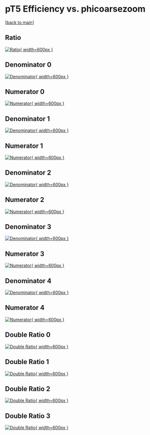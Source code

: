# pT5 Efficiency vs. phicoarsezoom

[[back to main](./)]



## Ratio

[![Ratio](../mtv/var/pT5_vtr_13_-1_eff_phicoarsezoom.png){ width=600px }](../mtv/var/pT5_vtr_13_-1_eff_phicoarsezoom.pdf)

## Denominator 0

[![Denominator](../mtv/den/pT5_vtr_13_-1_eff_phicoarsezoom_den0.png){ width=600px }](../mtv/den/pT5_vtr_13_-1_eff_phicoarsezoom_den0.pdf)

## Numerator 0

[![Numerator](../mtv/num/pT5_vtr_13_-1_eff_phicoarsezoom_num0.png){ width=600px }](../mtv/num/pT5_vtr_13_-1_eff_phicoarsezoom_num0.pdf)

## Denominator 1

[![Denominator](../mtv/den/pT5_vtr_13_-1_eff_phicoarsezoom_den1.png){ width=600px }](../mtv/den/pT5_vtr_13_-1_eff_phicoarsezoom_den1.pdf)

## Numerator 1

[![Numerator](../mtv/num/pT5_vtr_13_-1_eff_phicoarsezoom_num1.png){ width=600px }](../mtv/num/pT5_vtr_13_-1_eff_phicoarsezoom_num1.pdf)

## Denominator 2

[![Denominator](../mtv/den/pT5_vtr_13_-1_eff_phicoarsezoom_den2.png){ width=600px }](../mtv/den/pT5_vtr_13_-1_eff_phicoarsezoom_den2.pdf)

## Numerator 2

[![Numerator](../mtv/num/pT5_vtr_13_-1_eff_phicoarsezoom_num2.png){ width=600px }](../mtv/num/pT5_vtr_13_-1_eff_phicoarsezoom_num2.pdf)

## Denominator 3

[![Denominator](../mtv/den/pT5_vtr_13_-1_eff_phicoarsezoom_den3.png){ width=600px }](../mtv/den/pT5_vtr_13_-1_eff_phicoarsezoom_den3.pdf)

## Numerator 3

[![Numerator](../mtv/num/pT5_vtr_13_-1_eff_phicoarsezoom_num3.png){ width=600px }](../mtv/num/pT5_vtr_13_-1_eff_phicoarsezoom_num3.pdf)

## Denominator 4

[![Denominator](../mtv/den/pT5_vtr_13_-1_eff_phicoarsezoom_den4.png){ width=600px }](../mtv/den/pT5_vtr_13_-1_eff_phicoarsezoom_den4.pdf)

## Numerator 4

[![Numerator](../mtv/num/pT5_vtr_13_-1_eff_phicoarsezoom_num4.png){ width=600px }](../mtv/num/pT5_vtr_13_-1_eff_phicoarsezoom_num4.pdf)

## Double Ratio 0

[![Double Ratio](../mtv/ratio/pT5_vtr_13_-1_eff_phicoarsezoom_ratio0.png){ width=600px }](../mtv/ratio/pT5_vtr_13_-1_eff_phicoarsezoom_ratio0.pdf)

## Double Ratio 1

[![Double Ratio](../mtv/ratio/pT5_vtr_13_-1_eff_phicoarsezoom_ratio1.png){ width=600px }](../mtv/ratio/pT5_vtr_13_-1_eff_phicoarsezoom_ratio1.pdf)

## Double Ratio 2

[![Double Ratio](../mtv/ratio/pT5_vtr_13_-1_eff_phicoarsezoom_ratio2.png){ width=600px }](../mtv/ratio/pT5_vtr_13_-1_eff_phicoarsezoom_ratio2.pdf)

## Double Ratio 3

[![Double Ratio](../mtv/ratio/pT5_vtr_13_-1_eff_phicoarsezoom_ratio3.png){ width=600px }](../mtv/ratio/pT5_vtr_13_-1_eff_phicoarsezoom_ratio3.pdf)


